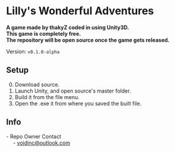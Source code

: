# Lilly's Wonderful Adventures #

**A game made by thakyZ coded in using Unity3D.**   
**This game is completely free.**   
**The repository will be open source once the game gets released.**   

Version: `v0.1.0-alpha`   

## Setup ##
0. Download source.
0. Launch Unity, and open source's master folder.
0. Build it from the file menu.
0. Open the .exe it from where you saved the built file.

## Info ##
\- Repo Owner Contact   
    - [voidinc@outlook.com](mailto:voidinc@outlook.com?subject=Regarding%20Lilly%27s%20Wonderful%20Adventures%20Repository)
